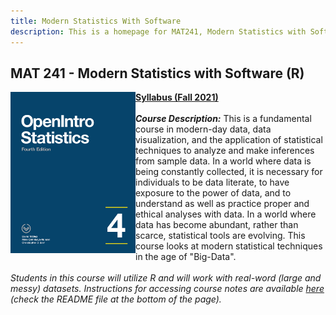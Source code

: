```yaml
---
title: Modern Statistics With Software
description: This is a homepage for MAT241, Modern Statistics with Software, at Southern New Hampshire University.
---
```


## MAT 241 - Modern Statistics with Software (R)

<img src="/SiteFiles/OIstats.jpg" align="left" width=200>[**Syllabus (Fall 2021)**](https://drive.google.com/file/d/1CqDPrAmPqWUxgGt8_Wiyes-ZovPjOfB-/view?usp=sharing)<br/>
<br/>
***Course Description:*** This is a fundamental course in modern-day data, data visualization, and the application of statistical techniques to analyze and make inferences from sample data. In a world where data is being constantly collected, it is necessary for individuals to be data literate, to have exposure to the power of data, and to understand as well as practice proper and ethical analyses with data. In a world where data has become abundant, rather than scarce, statistical tools are evolving. This course looks at modern statistical techniques in the age of "Big-Data".<br/>
<br/>
*Students in this course will utilize R and will work with real-word (large and messy) datasets. Instructions for accessing course notes are available [here](https://github.com/agmath/AppliedStatsInteractive) (check the README file at the bottom of the page).*<br/>
<br/><br/>

